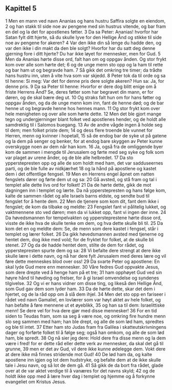 ## Kapittel 5

1 Men en mann ved navn Ananias og hans hustru Saffira solgte en eiendom,
2 og han stakk til side noe av pengene med sin hustrus vitende, og bar fram en del og la det for apostlenes føtter.
3 Da sa Peter: Ananias! hvorfor har Satan fylt ditt hjerte, så du skulle lyve for den Hellige Ånd og stikke til side noe av pengene for akeren?
4 Var den ikke din så lenge du hadde den, og var den ikke i din makt da den ble solgt? Hvorfor har du satt deg denne gjerning fore i ditt hjerte? Du har ikke løyet for mennesker, men for Gud.
5 Men da Ananias hørte disse ord, falt han om og oppgav ånden. Og stor frykt kom over alle som hørte det;
6 og de unge menn sto opp og la ham til rette og bar ham ut og begravde ham.
7 Så gikk det omkring tre timer; da trådte hans hustru inn, uten å vite hva som var skjedd.
8 Peter tok da til orde og sa til henne: Si meg: Var det for denne pris dere solgte akeren? Hun sa: Ja, for denne pris.
9 Da sa Peter til henne: Hvorfor er dere dog blitt enige om å friste Herrens Ånd? Se, deres føtter som har begravet din mann, er for døren, og de skal bære deg ut.
10 Og straks falt hun om for hans føtter og oppgav ånden, og da de unge menn kom inn, fant de henne død; og de bar henne ut og begravde henne hos hennes mann.
11 Og stor frykt kom over hele menigheten og over alle som hørte dette.
12 Men det ble gjort mange tegn og undergjerninger blant folket ved apostlenes hender, og de holdt alle samdrektig til i Salomos buegang.
13 Av de andre vågde ingen å holde seg til dem; men folket priste dem;
14 og dess flere troende ble vunnet for Herren, menn og kvinner i hopetall,
15 så de endog bar de syke ut på gatene og la dem på senger og benker, for at endog bare skyggen av Peter kunne overskygge noen av dem når han kom.
16 Ja, også fra de omliggende byer kom de sammen i mengde til Jerusalem og førte med seg syke og folk som var plaget av urene ånder, og de ble alle helbredet.
17 Da sto ypperstepresten opp og alle de som holdt med ham, det var sadduseernes parti, og de ble fulle av nidkjærhet
18 og la hånd på apostlene og kastet dem i det offentlige fengsel.
19 Men en Herrens engel åpnet om natten fengslets dører og førte dem ut og sa:
20 Gå avsted, og stå fram og tal i templet alle dette livs ord for folket!
21 Da de hørte dette, gikk de mot dagningen inn i templet og lærte. Da nå ypperstepresten og hans følge kom, kalte de sammen rådet og alle Israels barns eldste, og sendte bud til fengslet for å hente dem.
22 Men de tjenere som kom dit, fant dem ikke i fengslet; de kom da tilbake og meldte:
23 Fengslet fant vi pålitelig lukket, og vaktmennene sto ved døren; men da vi lukket opp, fant vi ingen der inne.
24 Da høvedsmannen for tempelvakten og yppersteprestene hørte disse ord, visste de ikke hva de skulle tenke om dem, og hva dette skulle bli til.
25 Da kom det en og meldte dem: Se, de menn som dere kastet i fengsel, står i templet og lærer folket.
26 Da gikk høvedsmannen avsted med tjenerne og hentet dem, dog ikke med vold; for de fryktet for folket, at de skulle bli stenet.
27 Og da de hadde hentet dem, stilte de dem for rådet, og ypperstepresten spurte dem og sa:
28 Vi befalte dere strengt at dere ikke skulle lære i dette navn, og nå har dere fylt Jerusalem med deres lære og vil føre dette menneskes blod over oss!
29 Da svarte Peter og apostlene: En skal lyde Gud mere enn mennesker.
30 Våre fedres Gud oppvakte Jesus, som dere drepte ved å henge ham på et tre;
31 ham opphøyet Gud ved sin høyre hånd til høvding og frelser, for å gi Israel omvendelse og syndenes tilgivelse.
32 Og vi er hans vidner om disse ting, og likeså den Hellige Ånd, som Gud gav dem som lyder ham.
33 Da de hørte dette, skar det dem i hjertet, og de la råd opp om å slå dem ihjel.
34 Men det sto opp en fariseer i rådet ved navn Gamaliel, en lovlærer som var høyt aktet av hele folket, og han befalte å føre mennene ut et øyeblikk,
35 og han sa til dem: Israelittiske menn! Se dere vel for hva dere gjør med disse mennesker!
36 For en tid siden to Teudas fram, som sa seg å være noe, og omkring fire hundre menn slo seg sammen med ham; han ble drept, og alle de som lød ham, spredtes og ble til intet.
37 Etter ham sto Judas fram fra Galilea i skatteutskrivningens dager og forførte folket til å følge seg; også han omkom, og alle de som lød ham, ble spredt.
38 Og nå sier jeg dere: Hold dere fra disse menn og la dem være i fred! for er dette råd eller dette verk av mennesker, da skal det gå til grunne,
39 men er det av Gud, vil dere ikke kunne ødelegge dem. Vokt dere at dere ikke må finnes stridende mot Gud!
40 De lød ham da, og kalte apostlene inn igjen og lot dem hudstryke, og befalte dem at de ikke skulle tale i Jesu navn, og så lot de dem gå.
41 Så gikk de da bort fra rådet, glade over at de var aktet verdige til å vanæres for det navns skyld;
42 og de holdt ikke opp med å lære hver dag i templet og hjemme og å forkynne evangeliet om Kristus Jesus.
